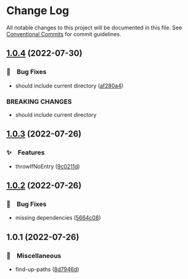 # Change Log

All notable changes to this project will be documented in this file.
See [Conventional Commits](https://conventionalcommits.org) for commit guidelines.

## [1.0.4](https://github.com/bluelovers/ws-iconv/compare/find-up-paths@1.0.3...find-up-paths@1.0.4) (2022-07-30)


### 🐛　Bug Fixes

* should include current directory ([af280a4](https://github.com/bluelovers/ws-iconv/commit/af280a4d47d6462daaf8efd3090bf5c3b47e2d74))


### BREAKING CHANGES

* should include current directory





## [1.0.3](https://github.com/bluelovers/ws-iconv/compare/find-up-paths@1.0.2...find-up-paths@1.0.3) (2022-07-26)


### ✨　Features

* throwIfNoEntry ([9c0211d](https://github.com/bluelovers/ws-iconv/commit/9c0211dc6ee37372caaf6bf4a9c4583dc0dc695d))





## [1.0.2](https://github.com/bluelovers/ws-iconv/compare/find-up-paths@1.0.1...find-up-paths@1.0.2) (2022-07-26)


### 🐛　Bug Fixes

* missing dependencies ([5664c08](https://github.com/bluelovers/ws-iconv/commit/5664c08e38a5e43adfe7137a1dd6b61d5b486b55))





## 1.0.1 (2022-07-26)


### 🔖　Miscellaneous

* find-up-paths ([8d7946d](https://github.com/bluelovers/ws-iconv/commit/8d7946dba8cf7c94ee12a7e458da0bfec4936112))

